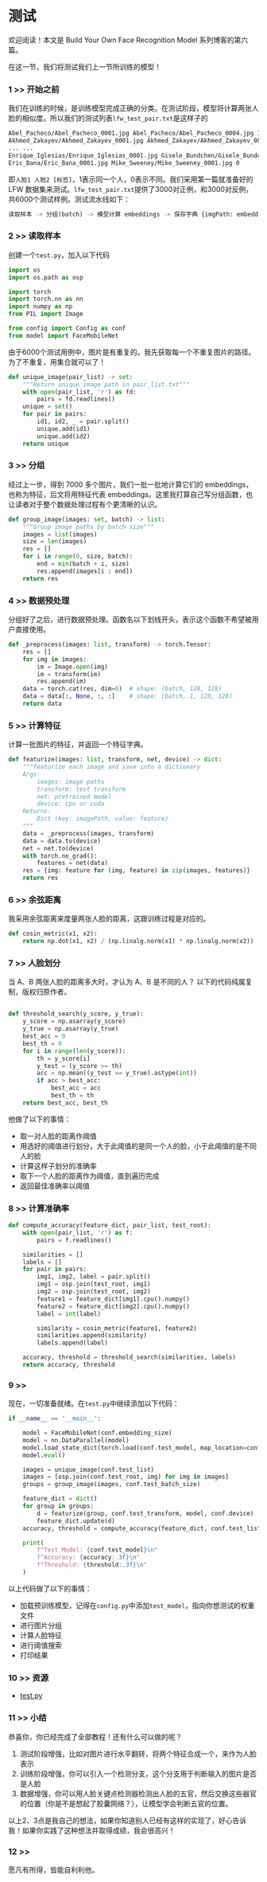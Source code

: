# 测试

欢迎阅读！本文是 Build Your Own Face Recognition Model 系列博客的第六篇。

在这一节，我们将测试我们上一节所训练的模型！

### 1 >> 开始之前

我们在训练的时候，是训练模型完成正确的分类。在测试阶段，模型将计算两张人脸的相似度。所以我们的测试列表`lfw_test_pair.txt`是这样子的

```sh
Abel_Pacheco/Abel_Pacheco_0001.jpg Abel_Pacheco/Abel_Pacheco_0004.jpg 1
Akhmed_Zakayev/Akhmed_Zakayev_0001.jpg Akhmed_Zakayev/Akhmed_Zakayev_0003.jpg 1
... ...
Enrique_Iglesias/Enrique_Iglesias_0001.jpg Gisele_Bundchen/Gisele_Bundchen_0002.jpg 0
Eric_Bana/Eric_Bana_0001.jpg Mike_Sweeney/Mike_Sweeney_0001.jpg 0
```

即`人脸1 人脸2 [标签]`，1表示同一个人，0表示不同。我们采用第一篇就准备好的 LFW 数据集来测试。`lfw_test_pair.txt`提供了3000对正例，和3000对反例，共6000个测试样例。测试流水线如下： 
```py
读取样本 -> 分组(batch) -> 模型计算 embeddings -> 保存字典 {imgPath: embeddings} -> 计算人脸划分的阈值和准确度
```

### 2 >> 读取样本

创建一个`test.py`，加入以下代码

```py
import os
import os.path as osp

import torch
import torch.nn as nn
import numpy as np
from PIL import Image

from config import Config as conf
from model import FaceMobileNet
```

由于6000个测试用例中，图片是有重复的。我先获取每一个不重复图片的路径。为了不重复，用集合就可以了！
```py
def unique_image(pair_list) -> set:
    """Return unique image path in pair_list.txt"""
    with open(pair_list, 'r') as fd:
        pairs = fd.readlines()
    unique = set()
    for pair in pairs:
        id1, id2, _ = pair.split()
        unique.add(id1)
        unique.add(id2)
    return unique
```

### 3 >> 分组

经过上一步，得到 7000 多个图片，我们一批一批地计算它们的 embeddings，也称为特征，后文将用特征代表 embeddings。这里我打算自己写分组函数，也让读者对于整个数据处理过程有个更清晰的认识。

```py
def group_image(images: set, batch) -> list:
    """Group image paths by batch size"""
    images = list(images)
    size = len(images)
    res = []
    for i in range(0, size, batch):
        end = min(batch + i, size)
        res.append(images[i : end])
    return res
```

### 4 >> 数据预处理

分组好了之后，进行数据预处理。函数名以下划线开头，表示这个函数不希望被用户直接使用。

```py
def _preprocess(images: list, transform) -> torch.Tensor:
    res = []
    for img in images:
        im = Image.open(img)
        im = transform(im)
        res.append(im)
    data = torch.cat(res, dim=0)  # shape: (batch, 128, 128)
    data = data[:, None, :, :]    # shape: (batch, 1, 128, 128)
    return data
```

### 5 >> 计算特征

计算一批图片的特征，并返回一个特征字典。

```py
def featurize(images: list, transform, net, device) -> dict:
    """featurize each image and save into a dictionary
    Args:
        images: image paths
        transform: test transform
        net: pretrained model
        device: cpu or cuda
    Returns:
        Dict (key: imagePath, value: feature)
    """
    data = _preprocess(images, transform)
    data = data.to(device)
    net = net.to(device)
    with torch.no_grad():
        features = net(data) 
    res = {img: feature for (img, feature) in zip(images, features)}
    return res
```

### 6 >> 余弦距离

我采用余弦距离来度量两张人脸的距离，这跟训练过程是对应的。

```py
def cosin_metric(x1, x2):
    return np.dot(x1, x2) / (np.linalg.norm(x1) * np.linalg.norm(x2))
```

### 7 >> 人脸划分

当 A、B 两张人脸的距离多大时，才认为 A、B 是不同的人？ 以下的代码纯属复制，版权归原作者。
```py

def threshold_search(y_score, y_true):
    y_score = np.asarray(y_score)
    y_true = np.asarray(y_true)
    best_acc = 0
    best_th = 0
    for i in range(len(y_score)):
        th = y_score[i]
        y_test = (y_score >= th)
        acc = np.mean((y_test == y_true).astype(int))
        if acc > best_acc:
            best_acc = acc
            best_th = th
    return best_acc, best_th
```

他做了以下的事情：

+ 取一对人脸的距离作阈值
+ 用选好的阈值进行划分，大于此阈值的是同一个人的脸，小于此阈值的是不同人的脸
+ 计算这样子划分的准确率
+ 取下一个人脸的距离作为阈值，直到遍历完成
+ 返回最佳准确率以阈值


### 8 >> 计算准确率

```py
def compute_accuracy(feature_dict, pair_list, test_root):
    with open(pair_list, 'r') as f:
        pairs = f.readlines()

    similarities = []
    labels = []
    for pair in pairs:
        img1, img2, label = pair.split()
        img1 = osp.join(test_root, img1)
        img2 = osp.join(test_root, img2)
        feature1 = feature_dict[img1].cpu().numpy()
        feature2 = feature_dict[img2].cpu().numpy()
        label = int(label)

        similarity = cosin_metric(feature1, feature2)
        similarities.append(similarity)
        labels.append(label)

    accuracy, threshold = threshold_search(similarities, labels)
    return accuracy, threshold
```

### 9 >> 

现在，一切准备就绪。在`test.py`中继续添加以下代码：

```py
if __name__ == '__main__':

    model = FaceMobileNet(conf.embedding_size)
    model = nn.DataParallel(model)
    model.load_state_dict(torch.load(conf.test_model, map_location=conf.device))
    model.eval()

    images = unique_image(conf.test_list)
    images = [osp.join(conf.test_root, img) for img in images]
    groups = group_image(images, conf.test_batch_size)

    feature_dict = dict()
    for group in groups:
        d = featurize(group, conf.test_transform, model, conf.device)
        feature_dict.update(d) 
    accuracy, threshold = compute_accuracy(feature_dict, conf.test_list, conf.test_root) 

    print(
        f"Test Model: {conf.test_model}\n"
        f"Accuracy: {accuracy:.3f}\n"
        f"Threshold: {threshold:.3f}\n"
    )
```

以上代码做了以下的事情：

+ 加载预训练模型，记得在`config.py`中添加`test_model`，指向你想测试的权重文件
+ 进行图片分组
+ 计算人脸特征
+ 进行阈值搜索
+ 打印结果

### 10 >> 资源

+ [test.py](../test.py)

### 11 >> 小结

恭喜你，你已经完成了全部教程！还有什么可以做的呢？

1. 测试阶段增强，比如对图片进行水平翻转，将两个特征合成一个，来作为人脸表示
2. 训练阶段增强，你可以引入一个检测分支，这个分支用于判断输入的图片是否是人脸
3. 数据增强，你可以用人脸关键点检测器检测出人脸的五官，然后交换这些器官的位置（你是不是想起了胶囊网络？），让模型学会判断五官的位置。

以上2、3点是我自己的想法，如果你知道别人已经有这样的实现了，好心告诉我！如果你实践了这种想法并取得成绩，我会很高兴！

### 12 >> 

愿凡有所得，皆能自利利他。
